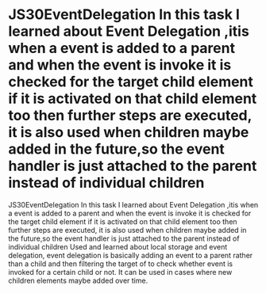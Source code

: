 # JS30EventDelegation  In this task I learned about Event Delegation ,itis when a event is added to a parent and when the event is invoke it is checked for the target child element if it is activated on that child element too then further steps are executed, it is also used when children maybe added in the future,so the event handler is just attached to the parent instead of individual children
JS30EventDelegation In this task I learned about Event Delegation ,itis when a event is added to a parent and when the event is invoke it is checked for the target child element if it is activated on that child element too then further steps are executed, it is also used when children maybe added in the future,so the event handler is just attached to the parent instead of individual children
Used and learned about local storage and event delegation, event delegation is basically adding an event to a parent rather than a child and then filtering the target of to check whether event is invoked for a certain child or not. It can be used in cases where new children elements maybe added over time.

